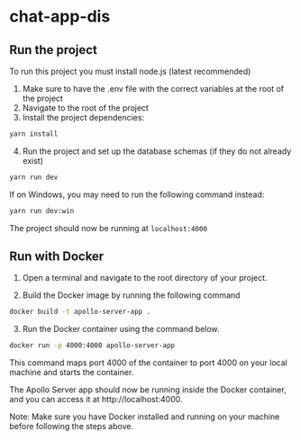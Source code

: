 # chat-app-dis

## Run the project

To run this project you must install node.js (latest recommended)

1. Make sure to have the .env file with the correct variables at the root of the project
2. Navigate to the root of the project
3. Install the project dependencies:

```zsh
yarn install
```

4. Run the project and set up the database schemas (if they do not already exist)

```zsh
yarn run dev
```

If on Windows, you may need to run the following command instead:

```zsh
yarn run dev:win
```

The project should now be running at `localhost:4000`


## Run with Docker

1. Open a terminal and navigate to the root directory of your project.

2. Build the Docker image by running the following command

```bash
docker build -t apollo-server-app .
```

3. Run the Docker container using the command below.

```bash
docker run -p 4000:4000 apollo-server-app
```

This command maps port 4000 of the container to port 4000 on your local machine and starts the container.

The Apollo Server app should now be running inside the Docker container, and you can access it at http://localhost:4000.

Note: Make sure you have Docker installed and running on your machine before following the steps above.